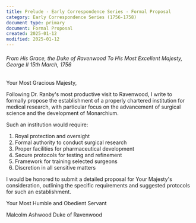 ```yaml
---
title: Prelude - Early Correspondence Series - Formal Proposal
category: Early Correspondence Series (1756-1758)
document type: primary
document: Formal Proposal
created: 2025-01-12
modified: 2025-01-12
---
```

###### From His Grace, the Duke of Ravenwood To His Most Excellent Majesty, George II 15th March, 1756

Your Most Gracious Majesty,

Following Dr. Ranby's most productive visit to Ravenwood, I write to formally propose the establishment of a properly chartered institution for medical research, with particular focus on the advancement of surgical science and the development of Monarchium.

Such an institution would require:

1. Royal protection and oversight
2. Formal authority to conduct surgical research
3. Proper facilities for pharmaceutical development
4. Secure protocols for testing and refinement
5. Framework for training selected surgeons
6. Discretion in all sensitive matters

I would be honored to submit a detailed proposal for Your Majesty's consideration, outlining the specific requirements and suggested protocols for such an establishment.

Your Most Humble and Obedient Servant

Malcolm Ashwood Duke of Ravenwood
